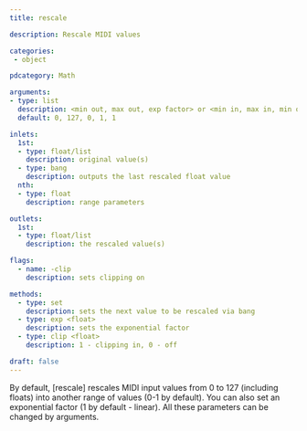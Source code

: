 ```yaml
---
title: rescale

description: Rescale MIDI values

categories:
 - object

pdcategory: Math

arguments:
- type: list
  description: <min out, max out, exp factor> or <min in, max in, min out, max out, exp factor>
  default: 0, 127, 0, 1, 1

inlets:
  1st:
  - type: float/list
    description: original value(s)
  - type: bang
    description: outputs the last rescaled float value
  nth:
  - type: float
    description: range parameters

outlets:
  1st:
  - type: float/list
    description: the rescaled value(s)

flags:
  - name: -clip
    description: sets clipping on

methods:
  - type: set
    description: sets the next value to be rescaled via bang
  - type: exp <float>
    description: sets the exponential factor
  - type: clip <float>
    description: 1 - clipping in, 0 - off

draft: false
---
```


By default, [rescale] rescales MIDI input values from 0 to 127 (including floats) into another range of values (0-1 by default). You can also set an exponential factor (1 by default - linear). All these parameters can be changed by arguments.
